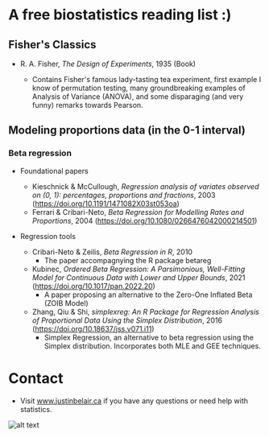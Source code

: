 # A free biostatistics reading list :)

## Fisher's Classics
- R. A. Fisher, *The Design of Experiments*, 1935 (Book)

  - Contains Fisher's famous lady-tasting tea experiment, first example I know of permutation testing, many groundbreaking examples of Analysis of Variance (ANOVA), and some disparaging (and very funny) remarks towards Pearson.

## Modeling proportions data (in the 0-1 interval)
### Beta regression

- Foundational papers
  - Kieschnick & McCullough, *Regression analysis of variates observed on (0, 1): percentages, proportions and fractions*, 2003 (https://doi.org/10.1191/1471082X03st053oa)
  - Ferrari & Cribari-Neto, *Beta Regression for Modelling Rates and Proportions*, 2004 (https://doi.org/10.1080/0266476042000214501)
    
- Regression tools
  - Cribari-Neto & Zeilis, *Beta Regression in R*, 2010
    - The paper accompagnying the R package betareg
  - Kubinec, *Ordered Beta Regression: A Parsimonious, Well-Fitting Model for Continuous Data with Lower and Upper Bounds*, 2021 (https://doi.org/10.1017/pan.2022.20)
    - A paper proposing an alternative to the Zero-One Inflated Beta (ZOIB Model)
  - Zhang, Qiu & Shi, *simplexreg: An R Package for Regression Analysis of Proportional Data Using the Simplex Distribution*, 2016 (https://doi.org/10.18637/jss.v071.i11)
    - Simplex Regression, an alternative to beta regression using the Simplex distribution. Incorporates both MLE and GEE techniques.
      
# Contact
- Visit www.justinbelair.ca if you have any questions or need help with statistics.

![alt text](https://github.com/JB-Statistical-Consulting/biostatistics/blob/main/contact.png)